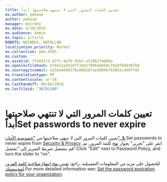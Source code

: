 ```yaml
---
title: تعيين كلمات المرور التي لا تنتهي صلاحيتها أبداً
ms.author: pebaum
author: pebaum
manager: mnirkhe
ms.date: 4/18/2018
ms.audience: Admin
ms.topic: article
ROBOTS: NOINDEX, NOFOLLOW
localization_priority: Normal
ms.collection: Adm_O365
ms.custom: ''
ms.assetid: f5383fc3-d7fc-4efb-93b7-a520b374099a
ms.openlocfilehash: b74e12a2618ff34d27886eb6b8cf628f689307b8
ms.sourcegitcommit: a256e8680379c006287ae30996763051c4d9ff85
ms.translationtype: MT
ms.contentlocale: ar-SA
ms.lasthandoff: 09/04/2019
ms.locfileid: "36741100"
---
```

# <a name="set-passwords-to-never-expire"></a><span data-ttu-id="6ec3b-102">تعيين كلمات المرور التي لا تنتهي صلاحيتها أبداً</span><span class="sxs-lookup"><span data-stu-id="6ec3b-102">Set passwords to never expire</span></span>

<span data-ttu-id="6ec3b-103">تعيين كلمات المرور التي لا تنتهي صلاحيتها من ["خصوصية الأمان". &amp; ](https://portal.office.com/adminportal/home#/settings/security)</span><span class="sxs-lookup"><span data-stu-id="6ec3b-103">Set passwords to never expire from [Security &amp; Privacy](https://portal.office.com/adminportal/home#/settings/security).</span></span> <span data-ttu-id="6ec3b-104">انقر على "تحرير" بجوار نهج كلمة المرور، ثم قم بتشغيل شريط التمرير إلى "تشغيل".</span><span class="sxs-lookup"><span data-stu-id="6ec3b-104">Click "Edit" next to Password Policy, and turn the slider to "on".</span></span>
  
<span data-ttu-id="6ec3b-105">للحصول على مزيد من المعلومات التفصيلية، راجع: [تعيين نهج انتهاء صلاحية كلمة المرور لمؤسستك](https://docs.microsoft.com/office365/admin/manage/set-password-expiration-policy).</span><span class="sxs-lookup"><span data-stu-id="6ec3b-105">For more detailed information see: [Set the password expiration policy for your organization](https://docs.microsoft.com/office365/admin/manage/set-password-expiration-policy).</span></span>
  

